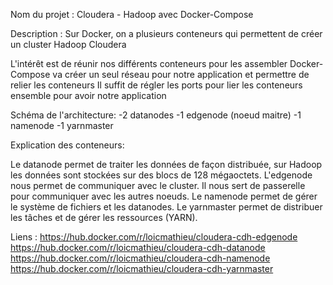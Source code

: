 Nom du projet : Cloudera - Hadoop avec Docker-Compose

Description :
Sur Docker, on a plusieurs conteneurs qui permettent de créer un cluster Hadoop Cloudera

L'intérêt est de réunir nos différents conteneurs pour les assembler
Docker-Compose va créer un seul réseau pour notre application et permettre de relier les conteneurs
Il suffit de régler les ports pour lier les conteneurs ensemble pour avoir notre application

Schéma de l'architecture:
-2 datanodes
-1 edgenode (noeud maitre)
-1 namenode
-1 yarnmaster

Explication des conteneurs:

Le datanode permet de traiter les données de façon distribuée, sur Hadoop les données sont stockées sur des blocs de 128 mégaoctets.
L'edgenode nous permet de communiquer avec le cluster. Il nous sert de passerelle pour communiquer avec les autres noeuds.
Le namenode permet de gérer le système de fichiers et les datanodes.
Le yarnmaster permet de distribuer les tâches et de gérer les ressources (YARN).

Liens :
https://hub.docker.com/r/loicmathieu/cloudera-cdh-edgenode
https://hub.docker.com/r/loicmathieu/cloudera-cdh-datanode
https://hub.docker.com/r/loicmathieu/cloudera-cdh-namenode
https://hub.docker.com/r/loicmathieu/cloudera-cdh-yarnmaster

